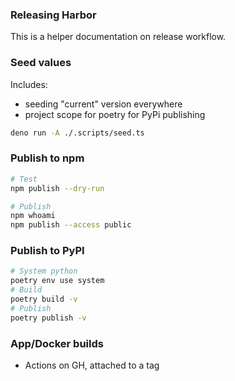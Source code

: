 ### Releasing Harbor

This is a helper documentation on release workflow.

### Seed values

Includes:
- seeding "current" version everywhere
- project scope for poetry for PyPi publishing

```bash
deno run -A ./.scripts/seed.ts
```

### Publish to npm

```bash
# Test
npm publish --dry-run

# Publish
npm whoami
npm publish --access public
```

### Publish to PyPI

```bash
# System python
poetry env use system
# Build
poetry build -v
# Publish
poetry publish -v
```

### App/Docker builds

- Actions on GH, attached to a tag